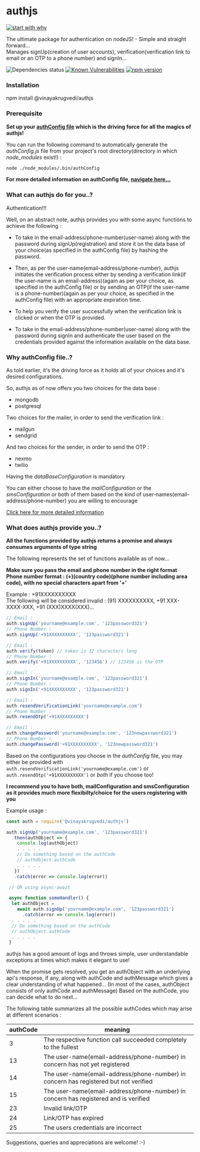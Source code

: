 # authjs

[![start with why](https://img.shields.io/badge/start%20with-why%3F-brightgreen.svg?style=flat)](http://www.ted.com/talks/simon_sinek_how_great_leaders_inspire_action)

The ultimate package for authentication on nodeJS! - Simple and straight forward...                  
Manages signUp(creation of user accounts), verification(verification link to email or an
OTP to a phone number) and signIn...

![Dependencies status](https://david-dm.org/VinayakRugvedi/authjs.svg)
[![Known Vulnerabilities](https://snyk.io/test/github/VinayakRugvedi/authjs/badge.svg?targetFile=package.json)](https://snyk.io/test/github/VinayakRugvedi/authjs?targetFile=package.json)
[![npm version](https://badge.fury.io/js/%40vinayakrugvedi%2Fauthjs.svg)](https://badge.fury.io/js/%40vinayakrugvedi%2Fauthjs)


### Installation
npm install @vinayakrugvedi/authjs

### Prerequisite
**Set up your [authConfig file](https://github.com/VinayakRugvedi/authjs/blob/master/authConfig.js) which is the driving force for all the magics of authjs!**

You can run the following command to automatically generate the *authConfig.js* file from your project's root directory(directory in which *node_modules* exist!)  :            
```bash
node ./node_modules/.bin/authConfig
```

**For more detailed information on authConfig file, [navigate here...](https://github.com/VinayakRugvedi/authjs/blob/master/authConfig.js)**

### What can authjs do for you..?
Authentication!!!

Well, on an abstract note, authjs provides you with some async functions to achieve the following :

* To take in the email-address/phone-number(user-name) along with the password during signUp(registration) and store it on the data base of your choice(as specified in the authConfig file) by hashing the password.

* Then, as per the user-name(email-address/phone-number), authjs initiates the verification process either by sending a verification link(if the user-name is an email-address)(again as per your choice, as specified in the authConfig file) or by sending an OTP(if the user-name is a phone-number)(again as per your choice, as specified in the authConfig file) with an appropriate expiration time.

* To help you verify the user successfully when the verification link is clicked or when the OTP is provided.

* To take in the email-address/phone-number(user-name) along with the password during signIn and authenticate the user based on the credentials provided against the information available on the data base.

### Why authConfig file..?
As told earlier, it's the driving force as it holds all of your choices and it's desired
configurations.

So, authjs as of now offers you two choices for the data base :
* mongodb
* postgresql

Two choices for the mailer, in order to send the verification link :
* mailgun
* sendgrid

And two choices for the sender, in order to send the OTP :
* nexmo
* twilio

Having the *dataBaseConfiguration* is mandatory  

You can either choose to have the *mailConfiguration* or the *smsConfiguration* or both of them based on the kind of user-names(email-address/phone-number) you are willing to encourage


[Click here for more detailed information](https://github.com/VinayakRugvedi/authjs/blob/master/authConfig.js)

### What does authjs provide you..?
**All the functions provided by authjs returns a promise and always consumes arguments of type string**

The following represents the set of functions available as of now...

**Make sure you pass the email and phone number in the right format                      
Phone number format : (+)(country code)(phone number including area code), with no
special characters apart from '+'**                                                      

Example : +91XXXXXXXXXX                                                                  
The following will be considered invalid : (91) XXXXXXXXXX, +91 XXX-XXXX-XXX, +91 (XXX)XXXX(XXX)...


```javascript
// Email :
auth.signUp('yourname@example.com', '123password321')
// Phone Number :
auth.signUp('+91XXXXXXXXXX', '123password321')

// Email :
auth.verify(token) // token is 32 characters long
// Phone Number :
auth.verify('+91XXXXXXXXXX', '123456') // 123456 is the OTP

// Email :
auth.signIn('yourname@example.com', '123password321')
// Phone Number :
auth.signIn('+91XXXXXXXXXX', '123password321')

// Email :
auth.resendVerificationLink('yourname@example.com')
// Phone Number :
auth.resendOtp('+91XXXXXXXXXX')

// Email :
auth.changePassword('yourname@example.com', '123newpassword321')
// Phone Number :
auth.changePassword('+91XXXXXXXXXX', '123newpassword321')
```

Based on the configurations you choose in the *authConfig* file, you may either be provided with `auth.resendVerificationLink('yourname@example.com')` or `auth.resendOtp('+91XXXXXXXXXX')` or *both* if you choose too!

**I recommend you to have both, mailConfiguration and smsConfiguration as it provides much more flexibilty/choice for the users registering with you**


Example usage :
```javascript
const auth = require('@vinayakrugvedi/authjs')

auth.signUp('yourname@example.com', '123password321')
  .then(authObject => {
    console.log(authObject)
    . . . . .
    // Do something based on the authCode
    // authObject.authCode
    . . . . .
   })
   .catch(error => console.log(error))

 // OR using async-await

 async function someHandler() {
  let authObject =
    await auth.signUp('yourname@example.com', '123password321')
      .catch(error => console.log(error))
  . . . . .
  // Do something based on the authCode
  // authObject.authCode
  . . . . .
 }
```
authjs has a good amount of logs and throws simple, user understandable exceptions at times which makes it elegant to use!

When the promise gets resolved, you get an authObject with an underlying api's response, if any,
along with authCode and authMessage which gives a clear understanding of what happened...
(In most of the cases, authObject consists of only authCode and authMessage)
Based on the authCode, you can decide what to do next...

The following table summarizes all the possible authCodes which may arise at different scenarios :

authCode | meaning
-------- | -------
3 | The respective function call succeeded completely to the fullest
13 | The user-name(email-address/phone-number) in concern has not yet registered
14 | The user-name(email-address/phone-number) in concern has registered but not verified
15 | The user-name(email-address/phone-number) in concern has registered and is verified
23 | Invalid link/OTP
24 | Link/OTP has expired
25 | The users credentials are incorrect


Suggestions, queries and appreciations are welcome! :-)
